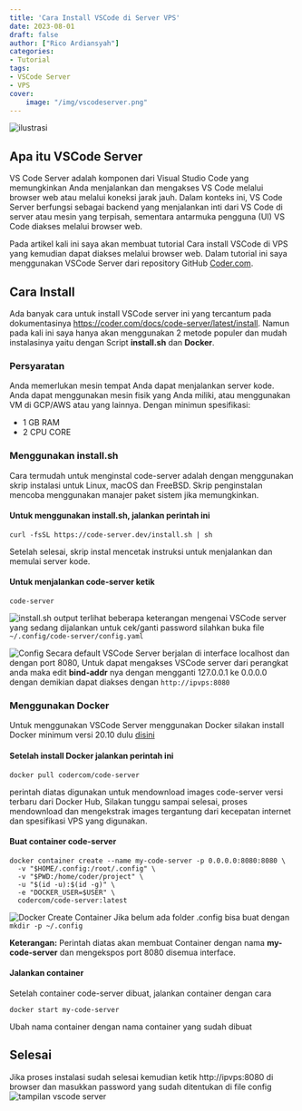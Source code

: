```yaml
---
title: 'Cara Install VSCode di Server VPS'
date: 2023-08-01
draft: false
author: ["Rico Ardiansyah"]
categories:
- Tutorial
tags:
- VSCode Server
- VPS
cover:
    image: "/img/vscodeserver.png"
---
```

![ilustrasi](/img/vscodeserver.png)
## Apa itu VSCode Server
VS Code Server adalah komponen dari Visual Studio Code yang memungkinkan Anda menjalankan dan mengakses VS Code melalui browser web atau melalui koneksi jarak jauh. Dalam konteks ini, VS Code Server berfungsi sebagai backend yang menjalankan inti dari VS Code di server atau mesin yang terpisah, sementara antarmuka pengguna (UI) VS Code diakses melalui browser web.

Pada artikel kali ini saya akan membuat tutorial Cara install VSCode di VPS yang kemudian dapat diakses melalui browser web. Dalam tutorial ini saya menggunakan VSCode Server dari repository GitHub [Coder.com](https://github.com/coder/code-server).

## Cara Install
Ada banyak cara untuk install VSCode server ini yang tercantum pada dokumentasinya https://coder.com/docs/code-server/latest/install. Namun pada kali ini saya hanya akan menggunakan 2 metode populer dan mudah instalasinya yaitu dengan Script **install.sh** dan **Docker**. 

### Persyaratan
Anda memerlukan mesin tempat Anda dapat menjalankan server kode. Anda dapat menggunakan mesin fisik yang Anda miliki, atau menggunakan VM di GCP/AWS atau yang lainnya. Dengan minimun spesifikasi:

- 1 GB RAM
- 2 CPU CORE

### Menggunakan install.sh
Cara termudah untuk menginstal code-server adalah dengan menggunakan skrip instalasi untuk Linux, macOS dan FreeBSD. Skrip penginstalan mencoba menggunakan manajer paket sistem jika memungkinkan.

#### Untuk menggunakan install.sh, jalankan perintah ini
```
curl -fsSL https://code-server.dev/install.sh | sh
```
Setelah selesai, skrip instal mencetak instruksi untuk menjalankan dan memulai server kode.

#### Untuk menjalankan code-server ketik
```
code-server
```
![install.sh output](/img/installshoutput.png)
terlihat beberapa keterangan mengenai VSCode server yang sedang dijalankan untuk cek/ganti password silahkan buka file ``~/.config/code-server/config.yaml``

![Config](/img/configvscode.png)
Secara default VSCode Server berjalan di interface localhost dan dengan port 8080, Untuk dapat mengakses VSCode server dari perangkat anda maka edit **bind-addr** nya dengan mengganti 127.0.0.1 ke 0.0.0.0 dengan demikian dapat diakses dengan ``http://ipvps:8080`` 

### Menggunakan Docker
Untuk menggunakan VSCode Server menggunakan Docker silakan install Docker minimum versi 20.10 dulu [disini](https://muhammadri.co/posts/install-docker-linux-windows-macos/)

#### Setelah install Docker jalankan perintah ini 
```
docker pull codercom/code-server
```
perintah diatas digunakan untuk mendownload images code-server versi terbaru dari Docker Hub, Silakan tunggu sampai selesai, proses mendownload dan mengekstrak images tergantung dari kecepatan internet dan spesifikasi VPS yang digunakan.
#### Buat container code-server
```
docker container create --name my-code-server -p 0.0.0.0:8080:8080 \
  -v "$HOME/.config:/root/.config" \
  -v "$PWD:/home/coder/project" \
  -u "$(id -u):$(id -g)" \
  -e "DOCKER_USER=$USER" \
  codercom/code-server:latest
```
![Docker Create Container](/img/dockercreatecontainer.png)
Jika belum ada folder .config bisa buat dengan ```mkdir -p ~/.config``` 

**Keterangan:**
Perintah diatas akan membuat Container dengan nama **my-code-server** dan mengekspos port 8080 disemua interface.
#### Jalankan container
Setelah container code-server dibuat, jalankan container dengan cara
```
docker start my-code-server
```
Ubah nama container dengan nama container yang sudah dibuat


## Selesai
Jika proses instalasi sudah selesai kemudian ketik http://ipvps:8080 di browser dan masukkan password yang sudah ditentukan di file config
![tampilan vscode server](/img/tampilan.jpeg)
